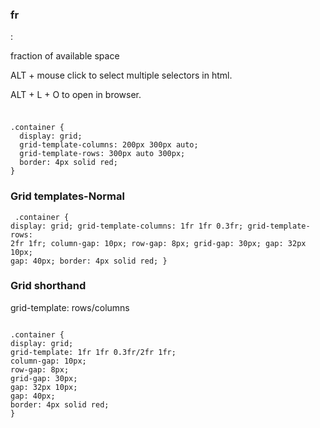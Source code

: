 <span><h3>fr</h3>:<p>fraction of available space</p></span>

<p>ALT + mouse click to select multiple selectors in html.</p>
<p>ALT + L + O to open in browser.</p>
<span><h3></h3></span>

<code>
.container {
  display: grid;
  grid-template-columns: 200px 300px auto;
  grid-template-rows: 300px auto 300px;
  border: 4px solid red;
}
</code>

<span><h3>Grid templates-Normal</h3></span>
<code>
.container {
display: grid;
grid-template-columns: 1fr 1fr 0.3fr;
grid-template-rows: 2fr 1fr;
column-gap: 10px;
row-gap: 8px;
grid-gap: 30px;
gap: 32px 10px;
gap: 40px;
border: 4px solid red;
}
</code>

<h3>Grid shorthand</h3>
<p>grid-template: rows/columns</p>
<code>
.container {
display: grid;
grid-template: 1fr 1fr 0.3fr/2fr 1fr;
column-gap: 10px;
row-gap: 8px;
grid-gap: 30px;
gap: 32px 10px;
gap: 40px;
border: 4px solid red;
}
</code>
